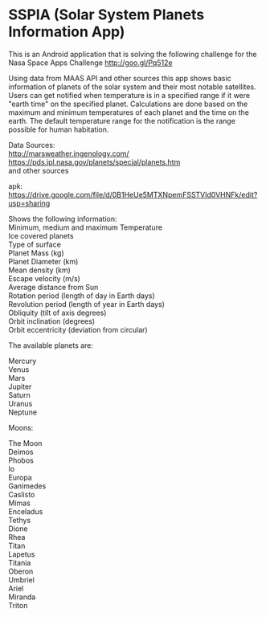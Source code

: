 SSPIA (Solar System Planets Information App)
=====
This is an Android application that is solving the following challenge for the Nasa Space Apps Challenge
http://goo.gl/Pq512e

Using data from MAAS API and other sources this app shows basic information of planets of the solar system and their most notable satellites. Users can get notified when temperature is in a specified range if it were "earth time" on the specified planet. Calculations are done based on the maximum and minimum temperatures of each planet and the time on the earth. The default temperature range for the notification is the range possible for human habitation.

Data Sources:       
http://marsweather.ingenology.com/      
https://pds.jpl.nasa.gov/planets/special/planets.htm        
and other sources

apk: 
https://drive.google.com/file/d/0B1HeUe5MTXNpemFSSTVld0VHNFk/edit?usp=sharing

Shows the following information:        
Minimum, medium and maximum Temperature         
Ice covered planets         
Type of surface     
Planet Mass (kg)        
Planet Diameter (km)        
Mean density (km)       
Escape velocity (m/s)       
Average distance from Sun       
Rotation period (length of day in Earth days)       
Revolution period (length of year in Earth days)        
Obliquity (tilt of axis degrees)        
Orbit inclination (degrees)     
Orbit eccentricity (deviation from circular)        


The available planets are:

Mercury     
Venus       
Mars        
Jupiter     
Saturn      
Uranus        
Neptune      


Moons:

The Moon        
Deimos      
Phobos      
Io      
Europa      
Ganimedes       
Caslisto        
Mimas       
Enceladus       
Tethys      
Dione       
Rhea        
Titan       
Lapetus     
Titania     
Oberon      
Umbriel     
Ariel       
Miranda     
Triton      

